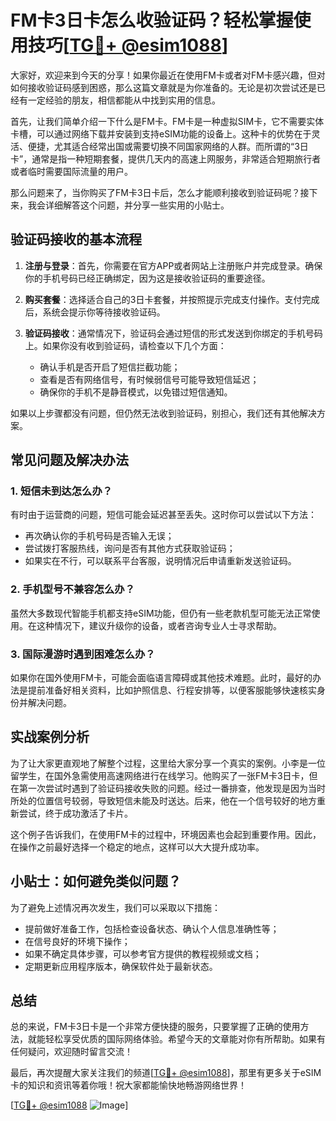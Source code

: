 # FM卡3日卡怎么收验证码？轻松掌握使用技巧[[TG💪+ @esim1088](https://t.me/s/esim1088)]

大家好，欢迎来到今天的分享！如果你最近在使用FM卡或者对FM卡感兴趣，但对如何接收验证码感到困惑，那么这篇文章就是为你准备的。无论是初次尝试还是已经有一定经验的朋友，相信都能从中找到实用的信息。

首先，让我们简单介绍一下什么是FM卡。FM卡是一种虚拟SIM卡，它不需要实体卡槽，可以通过网络下载并安装到支持eSIM功能的设备上。这种卡的优势在于灵活、便捷，尤其适合经常出国或需要切换不同国家网络的人群。而所谓的“3日卡”，通常是指一种短期套餐，提供几天内的高速上网服务，非常适合短期旅行者或者临时需要国际流量的用户。

那么问题来了，当你购买了FM卡3日卡后，怎么才能顺利接收到验证码呢？接下来，我会详细解答这个问题，并分享一些实用的小贴士。

## 验证码接收的基本流程

1. **注册与登录**：首先，你需要在官方APP或者网站上注册账户并完成登录。确保你的手机号码已经正确绑定，因为这是接收验证码的重要途径。
   
2. **购买套餐**：选择适合自己的3日卡套餐，并按照提示完成支付操作。支付完成后，系统会提示你等待接收验证码。

3. **验证码接收**：通常情况下，验证码会通过短信的形式发送到你绑定的手机号码上。如果你没有收到验证码，请检查以下几个方面：
   - 确认手机是否开启了短信拦截功能；
   - 查看是否有网络信号，有时候弱信号可能导致短信延迟；
   - 确保你的手机不是静音模式，以免错过短信通知。

如果以上步骤都没有问题，但仍然无法收到验证码，别担心，我们还有其他解决方案。

## 常见问题及解决办法

### 1. 短信未到达怎么办？

有时由于运营商的问题，短信可能会延迟甚至丢失。这时你可以尝试以下方法：
- 再次确认你的手机号码是否输入无误；
- 尝试拨打客服热线，询问是否有其他方式获取验证码；
- 如果实在不行，可以联系平台客服，说明情况后申请重新发送验证码。

### 2. 手机型号不兼容怎么办？

虽然大多数现代智能手机都支持eSIM功能，但仍有一些老款机型可能无法正常使用。在这种情况下，建议升级你的设备，或者咨询专业人士寻求帮助。

### 3. 国际漫游时遇到困难怎么办？

如果你在国外使用FM卡，可能会面临语言障碍或其他技术难题。此时，最好的办法是提前准备好相关资料，比如护照信息、行程安排等，以便客服能够快速核实身份并解决问题。

## 实战案例分析

为了让大家更直观地了解整个过程，这里给大家分享一个真实的案例。小李是一位留学生，在国外急需使用高速网络进行在线学习。他购买了一张FM卡3日卡，但在第一次尝试时遇到了验证码接收失败的问题。经过一番排查，他发现是因为当时所处的位置信号较弱，导致短信未能及时送达。后来，他在一个信号较好的地方重新尝试，终于成功激活了卡片。

这个例子告诉我们，在使用FM卡的过程中，环境因素也会起到重要作用。因此，在操作之前最好选择一个稳定的地点，这样可以大大提升成功率。

## 小贴士：如何避免类似问题？

为了避免上述情况再次发生，我们可以采取以下措施：
- 提前做好准备工作，包括检查设备状态、确认个人信息准确性等；
- 在信号良好的环境下操作；
- 如果不确定具体步骤，可以参考官方提供的教程视频或文档；
- 定期更新应用程序版本，确保软件处于最新状态。

## 总结

总的来说，FM卡3日卡是一个非常方便快捷的服务，只要掌握了正确的使用方法，就能轻松享受优质的国际网络体验。希望今天的文章能对你有所帮助。如果有任何疑问，欢迎随时留言交流！

最后，再次提醒大家关注我们的频道[[TG💪+ @esim1088](https://t.me/s/esim1088)]，那里有更多关于eSIM卡的知识和资讯等着你哦！祝大家都能愉快地畅游网络世界！

[[TG💪+ @esim1088](https://t.me/s/esim1088) ![Image](https://i.postimg.cc/4NQfJmqS/Snipaste-2025-05-13-00-14-12.png)]